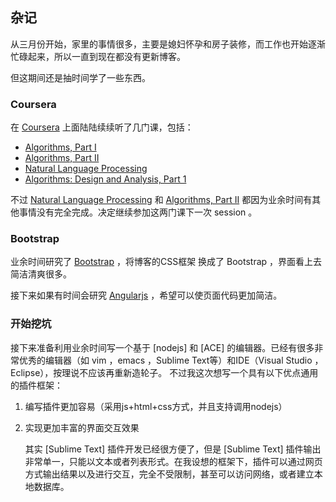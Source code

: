 ## 杂记

从三月份开始，家里的事情很多，主要是媳妇怀孕和房子装修，而工作也开始逐渐忙碌起来，所以一直到现在都没有更新博客。

但这期间还是抽时间学了一些东西。

### Coursera

在 [Coursera] 上面陆陆续续听了几门课，包括：

* [Algorithms, Part I]
* [Algorithms, Part II]
* [Natural Language Processing]
* [Algorithms: Design and Analysis, Part 1]

不过 [Natural Language Processing] 和 [Algorithms, Part II] 都因为业余时间有其他事情没有完全完成。决定继续参加这两门课下一次 session 。

[Coursera]:https://www.coursera.org/
[Natural Language Processing]:https://www.coursera.org/course/nlangp
[Algorithms, Part I]:https://www.coursera.org/course/algs4partI
[Algorithms, Part II]:https://www.coursera.org/course/algs4partII
[Algorithms: Design and Analysis, Part 1]:https://www.coursera.org/course/algo

### Bootstrap

业余时间研究了 [Bootstrap] ，将博客的CSS框架 换成了 Bootstrap ，界面看上去简洁清爽很多。

接下来如果有时间会研究 [Angularjs] ，希望可以使页面代码更加简洁。

[Bootstrap]:http://getbootstrap.com/
[Angularjs]:http://angularjs.org/

### 开始挖坑

接下来准备利用业余时间写一个基于 [nodejs] 和 [ACE] 的编辑器。已经有很多非常优秀的编辑器（如 vim ，emacs ，Sublime Text等）和IDE（Visual Studio ，Eclipse），按理说不应该再重新造轮子。
不过我这次想写一个具有以下优点通用的插件框架：

1. 编写插件更加容易（采用js+html+css方式，并且支持调用nodejs）

2. 实现更加丰富的界面交互效果
   
   其实 [Sublime Text] 插件开发已经很方便了，但是 [Sublime Text] 插件输出非常单一，只能以文本或者列表形式。在我设想的框架下，插件可以通过网页方式输出结果以及进行交互，完全不受限制，甚至可以访问网络，或者建立本地数据库。
